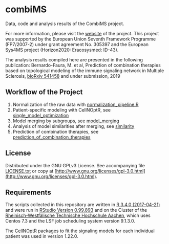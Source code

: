 # combiMS

Data, code and analysis results of the CombiMS project.

For more information, please visit the [website](https://cordis.europa.eu/project/rcn/106479/factsheet/en) of the project. This project was supported by the European Union Seventh Framework Programme (FP7/2007-2) under grant agreement No. 305397 and the European Sys4MS project (Horizon2020: Eracosysmed: ID-43).

The analysis results compiled here are presented in the following publication:
Bernardo-Faura, M. et al, Prediction of combination therapies based on topological modeling of the immune signaling network in Multiple Sclerosis, [bioRxiv 541458](https://www.biorxiv.org/content/10.1101/541458v1) and under submission, 2019


## Workflow of the Project

1. Normalization of the raw data with [normalization_pipeline.R](https://github.com/saezlab/combiMS/blob/master/code/data_processing_and_normalization/normalization_pipeline.R)
2. Patient-specific modeling with CellNOptR, see [single_model_optimization](https://github.com/saezlab/combiMS/tree/master/code/single_model_optimization)
3. Model merging by subgroups, see [model_merging](https://github.com/saezlab/combiMS/tree/master/code/model_merging)
4. Analysis of model similarities after merging, see [similarity](https://github.com/saezlab/combiMS/tree/master/code/similarity)
5. Prediction of combination therapies, see [prediction_of_combination_therapies](https://github.com/saezlab/combiMS/tree/master/code/prediction_of_combination_therapies)


## License

Distributed under the GNU GPLv3 License. See accompanying file [LICENSE.txt](https://github.com/saezlab/combiMS/blob/master/LICENSE.txt) or copy at [http://www.gnu.org/licenses/gpl-3.0.html](http://www.gnu.org/licenses/gpl-3.0.html).

## Requirements

The scripts collected in this repository are written in [R 3.4.0 (2017-04-21)](https://cran.r-project.org/) and were run in [RStudio Version 0.99.893](https://www.rstudio.com) and on the Cluster of the [Rheinisch-Westfälische Technische Hochschule Aachen](https://www.rwth-aachen.de/), which uses Centos 7.3 and the LSF job scheduling system version 9.1.3.0.

The [CellNOptR](https://saezlab.github.io/cellnopt/) packages to fit the signaling models for each individual patient was used in version 1.22.0.
